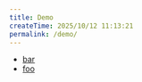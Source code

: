 ```yaml
---
title: Demo
createTime: 2025/10/12 11:13:21
permalink: /demo/
---
```


- [bar](./bar.md)
- [foo](./foo.md)
